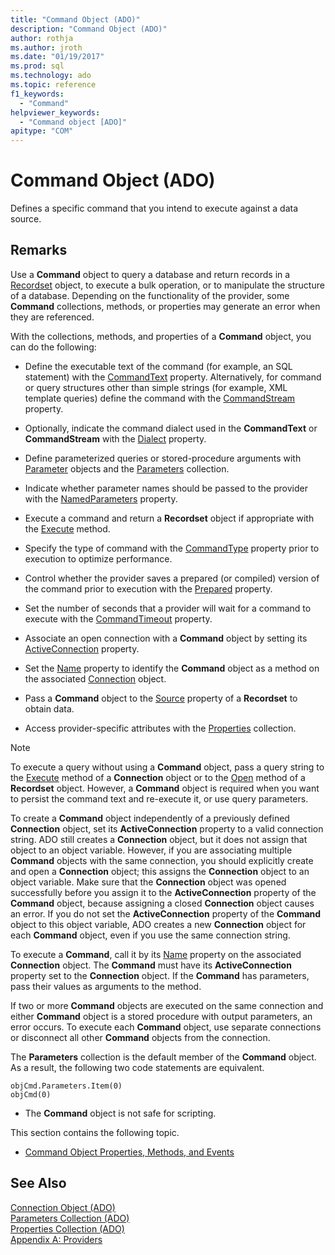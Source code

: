 ```yaml
---
title: "Command Object (ADO)"
description: "Command Object (ADO)"
author: rothja
ms.author: jroth
ms.date: "01/19/2017"
ms.prod: sql
ms.technology: ado
ms.topic: reference
f1_keywords:
  - "Command"
helpviewer_keywords:
  - "Command object [ADO]"
apitype: "COM"
---
```

# Command Object (ADO)
Defines a specific command that you intend to execute against a data source.  
  
## Remarks  
 Use a **Command** object to query a database and return records in a [Recordset](./recordset-object-ado.md) object, to execute a bulk operation, or to manipulate the structure of a database. Depending on the functionality of the provider, some **Command** collections, methods, or properties may generate an error when they are referenced.  
  
 With the collections, methods, and properties of a **Command** object, you can do the following:  
  
-   Define the executable text of the command (for example, an SQL statement) with the [CommandText](./commandtext-property-ado.md) property. Alternatively, for command or query structures other than simple strings (for example, XML template queries) define the command with the [CommandStream](./commandstream-property-ado.md) property.  
  
-   Optionally, indicate the command dialect used in the **CommandText** or **CommandStream** with the [Dialect](./dialect-property.md) property.  
  
-   Define parameterized queries or stored-procedure arguments with [Parameter](./parameter-object.md) objects and the [Parameters](./parameters-collection-ado.md) collection.  
  
-   Indicate whether parameter names should be passed to the provider with the [NamedParameters](./namedparameters-property-ado.md) property.  
  
-   Execute a command and return a **Recordset** object if appropriate with the [Execute](./execute-method-ado-command.md) method.  
  
-   Specify the type of command with the [CommandType](./commandtype-property-ado.md) property prior to execution to optimize performance.  
  
-   Control whether the provider saves a prepared (or compiled) version of the command prior to execution with the [Prepared](./prepared-property-ado.md) property.  
  
-   Set the number of seconds that a provider will wait for a command to execute with the [CommandTimeout](./commandtimeout-property-ado.md) property.  
  
-   Associate an open connection with a **Command** object by setting its [ActiveConnection](./activeconnection-property-ado.md) property.  
  
-   Set the [Name](./name-property-ado.md) property to identify the **Command** object as a method on the associated [Connection](./connection-object-ado.md) object.  
  
-   Pass a **Command** object to the [Source](./source-property-ado-recordset.md) property of a **Recordset** to obtain data.  
  
-   Access provider-specific attributes with the [Properties](./properties-collection-ado.md) collection.  
  
> [!NOTE]
>  To execute a query without using a **Command** object, pass a query string to the [Execute](./execute-method-ado-connection.md) method of a **Connection** object or to the [Open](./open-method-ado-recordset.md) method of a **Recordset** object. However, a **Command** object is required when you want to persist the command text and re-execute it, or use query parameters.  
  
 To create a **Command** object independently of a previously defined **Connection** object, set its **ActiveConnection** property to a valid connection string. ADO still creates a **Connection** object, but it does not assign that object to an object variable. However, if you are associating multiple **Command** objects with the same connection, you should explicitly create and open a **Connection** object; this assigns the **Connection** object to an object variable. Make sure that the **Connection** object was opened successfully before you assign it to the **ActiveConnection** property of the **Command** object, because assigning a closed **Connection** object causes an error. If you do not set the **ActiveConnection** property of the **Command** object to this object variable, ADO creates a new **Connection** object for each **Command** object, even if you use the same connection string.  
  
 To execute a **Command**, call it by its [Name](./name-property-ado.md) property on the associated **Connection** object. The **Command** must have its **ActiveConnection** property set to the **Connection** object. If the **Command** has parameters, pass their values as arguments to the method.  
  
 If two or more **Command** objects are executed on the same connection and either **Command** object is a stored procedure with output parameters, an error occurs. To execute each **Command** object, use separate connections or disconnect all other **Command** objects from the connection.  
  
 The **Parameters** collection is the default member of the **Command** object. As a result, the following two code statements are equivalent.  
  
```  
objCmd.Parameters.Item(0)  
objCmd(0)  
```  
  
-   The **Command** object is not safe for scripting.  
  
 This section contains the following topic.  
  
-   [Command Object Properties, Methods, and Events](./command-object-properties-methods-and-events.md)  
  
## See Also  
 [Connection Object (ADO)](./connection-object-ado.md)   
 [Parameters Collection (ADO)](./parameters-collection-ado.md)   
 [Properties Collection (ADO)](./properties-collection-ado.md)   
 [Appendix A: Providers](../../guide/appendixes/appendix-a-providers.md)